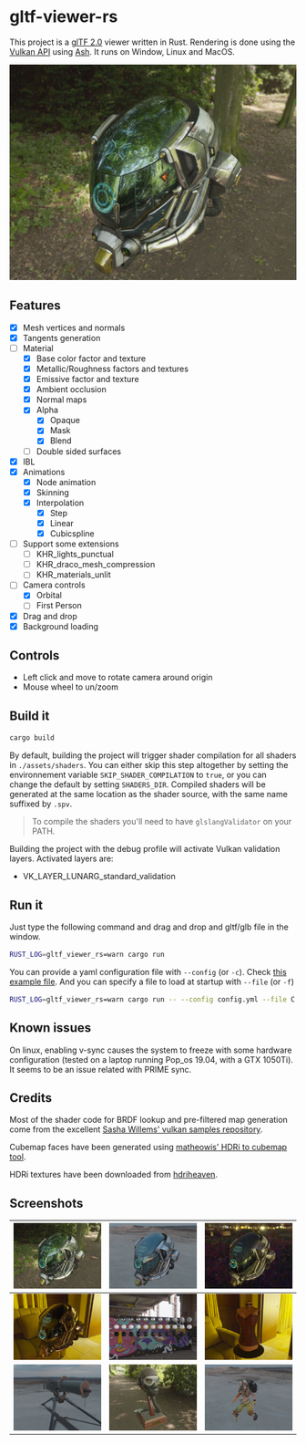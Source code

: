 # gltf-viewer-rs

This project is a [glTF 2.0][0] viewer written in Rust. Rendering is done using the [Vulkan API][1]
using [Ash][2]. It runs on Window, Linux and MacOS.

![Screenshot](images/helmet_woods.png "Screenshot")

## Features

- [x] Mesh vertices and normals
- [x] Tangents generation
- [ ] Material
  - [x] Base color factor and texture
  - [x] Metallic/Roughness factors and textures
  - [x] Emissive factor and texture
  - [x] Ambient occlusion
  - [x] Normal maps
  - [x] Alpha
    - [x] Opaque
    - [x] Mask
    - [x] Blend
  - [ ] Double sided surfaces
- [x] IBL
- [x] Animations
  - [x] Node animation
  - [x] Skinning
  - [x] Interpolation
    - [x] Step
    - [x] Linear
    - [x] Cubicspline
- [ ] Support some extensions
  - [ ] KHR_lights_punctual
  - [ ] KHR_draco_mesh_compression
  - [ ] KHR_materials_unlit
- [ ] Camera controls
  - [x] Orbital
  - [ ] First Person
- [x] Drag and drop
- [x] Background loading

## Controls

- Left click and move to rotate camera around origin
- Mouse wheel to un/zoom

## Build it

```sh
cargo build
```

By default, building the project will trigger shader compilation for all shaders in `./assets/shaders`.
You can either skip this step altogether by setting the environnement variable `SKIP_SHADER_COMPILATION`
to `true`, or you can change the default by setting `SHADERS_DIR`. Compiled shaders will be generated at
the same location as the shader source, with the same name suffixed by `.spv`.

> To compile the shaders you'll need to have `glslangValidator` on your PATH.

Building the project with the debug profile will activate Vulkan validation layers. Activated layers are:

- VK_LAYER_LUNARG_standard_validation

## Run it

Just type the following command and drag and drop and gltf/glb file in the window.

```sh
RUST_LOG=gltf_viewer_rs=warn cargo run
```

You can provide a yaml configuration file with `--config` (or `-c`). Check [this example file](./config.yml). And you can specify a file to load at startup
with `--file` (or `-f`)

```sh
RUST_LOG=gltf_viewer_rs=warn cargo run -- --config config.yml --file C:\\dev\\assets\\glTF-Sample-Models\\2.0\\Triangle\\glTF\\Triangle.gltf
```

## Known issues

On linux, enabling v-sync causes the system to freeze with some hardware configuration (tested on a laptop running Pop_os 19.04, with a GTX 1050Ti). It seems to be an issue related with PRIME sync.

## Credits

Most of the shader code for BRDF lookup and pre-filtered map generation come from the excellent [Sasha Willems' vulkan samples repository][3].

Cubemap faces have been generated using [matheowis' HDRi to cubemap tool][4].

HDRi textures have been downloaded from [hdriheaven][5].

[0]: https://github.com/KhronosGroup/glTF
[1]: https://www.khronos.org/vulkan/
[2]: https://github.com/MaikKlein/ash
[3]: https://github.com/SaschaWillems/Vulkan
[4]: https://github.com/matheowis/HDRI-to-CubeMap
[5]: https://hdrihaven.com/

## Screenshots

|![Woods](images/helmet_woods.png "Woods")|![Sand](images/helmet_sand.png "Sand")|![Night](images/helmet_night.png "Night")|
|---|---|---|
|![Indoor](images/helmet_indoor.png "Indoor")|![Env](images/env.png "Env")|![Corset](images/corset.png "Corset")|
|![MG08](images/mg08.png "MG08")|![Flight](images/flight_helmet.png "Flight Helmet")|![Junkrat](images/junkrat.png "Junkrat")|
